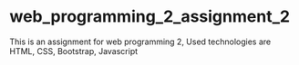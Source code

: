 # web_programming_2_assignment_2
This is an assignment for web programming 2, Used technologies are HTML, CSS, Bootstrap, Javascript
